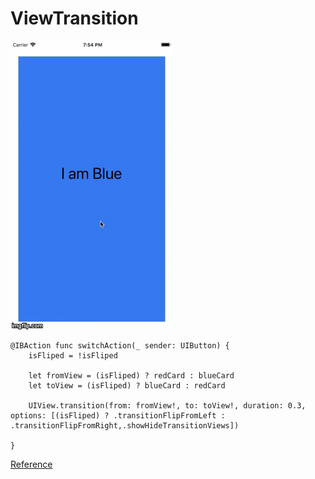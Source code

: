 # ViewTransition

<img src="https://github.com/iCoder86/ViewTransition/blob/master/TransitionOnView/TransitionOnView/ViewTransition.gif" title="made at imgflip.com"/>

    @IBAction func switchAction(_ sender: UIButton) {
        isFliped = !isFliped
        
        let fromView = (isFliped) ? redCard : blueCard
        let toView = (isFliped) ? blueCard : redCard
        
        UIView.transition(from: fromView!, to: toView!, duration: 0.3, options: [(isFliped) ? .transitionFlipFromLeft : .transitionFlipFromRight,.showHideTransitionViews])
        
    }

<a href="https://www.youtube.com/watch?v=Psp0pzbwAWY">Reference</a>
